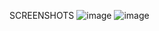 SCREENSHOTS
![image](https://github.com/Sattwikmaiti/Mobilicis-India-Private-Limited/assets/90182231/9484264c-abff-4d08-9436-6b55e9c01293)
![image](https://github.com/Sattwikmaiti/Mobilicis-India-Private-Limited/assets/90182231/aad0f51a-30f8-4cfc-8c19-ef45624b9e24)






